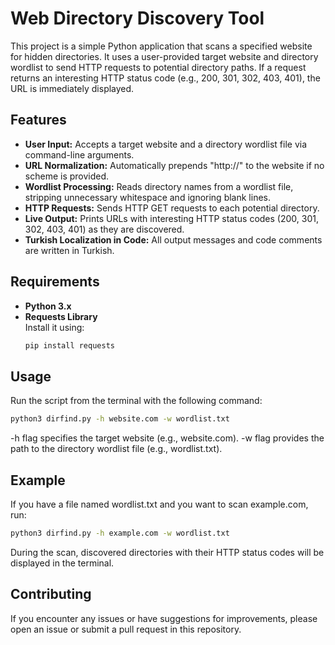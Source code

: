 # Web Directory Discovery Tool

This project is a simple Python application that scans a specified website for hidden directories. It uses a user-provided target website and directory wordlist to send HTTP requests to potential directory paths. If a request returns an interesting HTTP status code (e.g., 200, 301, 302, 403, 401), the URL is immediately displayed.

## Features

- **User Input:** Accepts a target website and a directory wordlist file via command-line arguments.
- **URL Normalization:** Automatically prepends "http://" to the website if no scheme is provided.
- **Wordlist Processing:** Reads directory names from a wordlist file, stripping unnecessary whitespace and ignoring blank lines.
- **HTTP Requests:** Sends HTTP GET requests to each potential directory.
- **Live Output:** Prints URLs with interesting HTTP status codes (200, 301, 302, 403, 401) as they are discovered.
- **Turkish Localization in Code:** All output messages and code comments are written in Turkish.

## Requirements

- **Python 3.x**
- **Requests Library**  
  Install it using:
  ```bash
  pip install requests

## Usage
Run the script from the terminal with the following command:
 ```bash
python3 dirfind.py -h website.com -w wordlist.txt 
```
-h flag specifies the target website (e.g., website.com).
-w flag provides the path to the directory wordlist file (e.g., wordlist.txt).

## Example
If you have a file named wordlist.txt and you want to scan example.com, run:
 ```bash
python3 dirfind.py -h example.com -w wordlist.txt
```
During the scan, discovered directories with their HTTP status codes will be displayed in the terminal.

## Contributing
If you encounter any issues or have suggestions for improvements, please open an issue or submit a pull request in this repository.
